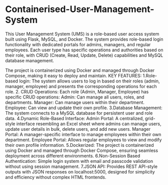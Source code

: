 # Containerised-User-Management-System
This User Management System (UMS) is a role-based user access system built using Flask, MySQL, and Docker. The system provides role-based login functionality with dedicated portals for admins, managers, and regular employees. Each user type has specific operations and authorities based on their role, with CRUD (Create, Read, Update, Delete) capabilities and MySQL database management.

The project is containerized using Docker and managed through Docker Compose, making it easy to deploy and maintain.
KEY FEATURES:
   1.Role-based login: The system allows users to log in based on their roles (admin, manager, employee) and presents the corresponding operations for each role.
   2. CRUD Operations: Each role (Admin, Manager, Employee) has specific CRUD operations:
        Admin: Can manage all users, roles, and departments.
        Manager: Can manage users within their department.
        Employee: Can view and update their own profile.
   3.Database Management: The system connects to a MySQL database for persistent user and role data.
   4.Dynamic Role-Based Interface:
        Admin Portal: A centralized, grid-style interface resembling an Excel sheet where admins can manage users, update user details in bulk, delete users, and add new users.
        Manager Portal: A manager-specific interface to manage employees within their own department.
        Employee Portal: Allows regular employees to view and modify their own profile information.
   5.Dockerized: The project is containerized using Docker and managed through Docker Compose, ensuring seamless deployment across different environments.
   6.Non-Session Based Authentication: Simple login system with email and passcode validation without using session management.
   7.JSON API: Provides REST API-style outputs with JSON responses on localhost:5000, designed for simplicity and efficiency without complex HTML frontends.

